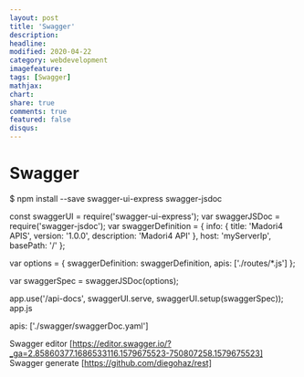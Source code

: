 ```yaml
---
layout: post
title: 'Swagger'
description:
headline:
modified: 2020-04-22
category: webdevelopment
imagefeature:
tags: [Swagger]
mathjax:
chart:
share: true
comments: true
featured: false
disqus:
---
```


# Swagger

$ npm install --save swagger-ui-express swagger-jsdoc

const swaggerUI = require('swagger-ui-express');
var swaggerJSDoc = require('swagger-jsdoc');
var swaggerDefinition = {
info: {
title: 'Madori4 APIS',
version: '1.0.0',
description: 'Madori4 API'
},
host: 'myServerIp',
basePath: '/'
};

var options = {
swaggerDefinition: swaggerDefinition,
apis: ['./routes/*.js']
};

var swaggerSpec = swaggerJSDoc(options);

app.use('/api-docs', swaggerUI.serve, swaggerUI.setup(swaggerSpec));
app.js

apis: ['./swagger/swaggerDoc.yaml']

Swagger editor [https://editor.swagger.io/?_ga=2.85860377.1686533116.1579675523-750807258.1579675523]
Swagger generate [https://github.com/diegohaz/rest]

​

